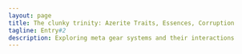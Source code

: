 ```yaml
---
layout: page
title: The clunky trinity: Azerite Traits, Essences, Corruption
tagline: Entry#2
description: Exploring meta gear systems and their interactions
---
```

